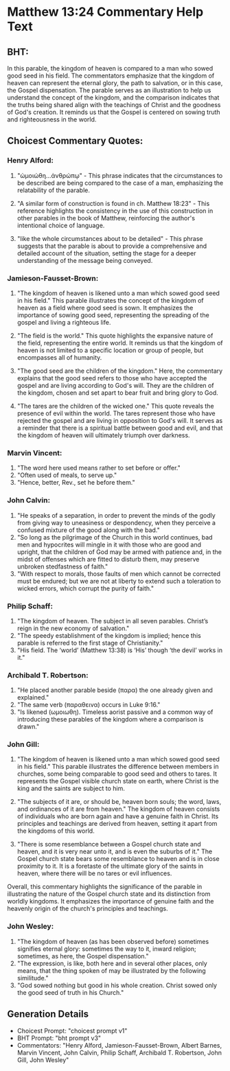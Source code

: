 # Matthew 13:24 Commentary Help Text

## BHT:
In this parable, the kingdom of heaven is compared to a man who sowed good seed in his field. The commentators emphasize that the kingdom of heaven can represent the eternal glory, the path to salvation, or in this case, the Gospel dispensation. The parable serves as an illustration to help us understand the concept of the kingdom, and the comparison indicates that the truths being shared align with the teachings of Christ and the goodness of God's creation. It reminds us that the Gospel is centered on sowing truth and righteousness in the world.

## Choicest Commentary Quotes:
### Henry Alford:
1. "ὡμοιώθη...ἀνθρώπῳ" - This phrase indicates that the circumstances to be described are being compared to the case of a man, emphasizing the relatability of the parable. 

2. "A similar form of construction is found in ch. Matthew 18:23" - This reference highlights the consistency in the use of this construction in other parables in the book of Matthew, reinforcing the author's intentional choice of language. 

3. "like the whole circumstances about to be detailed" - This phrase suggests that the parable is about to provide a comprehensive and detailed account of the situation, setting the stage for a deeper understanding of the message being conveyed.

### Jamieson-Fausset-Brown:
1. "The kingdom of heaven is likened unto a man which sowed good seed in his field." This parable illustrates the concept of the kingdom of heaven as a field where good seed is sown. It emphasizes the importance of sowing good seed, representing the spreading of the gospel and living a righteous life.

2. "The field is the world." This quote highlights the expansive nature of the field, representing the entire world. It reminds us that the kingdom of heaven is not limited to a specific location or group of people, but encompasses all of humanity.

3. "The good seed are the children of the kingdom." Here, the commentary explains that the good seed refers to those who have accepted the gospel and are living according to God's will. They are the children of the kingdom, chosen and set apart to bear fruit and bring glory to God.

4. "The tares are the children of the wicked one." This quote reveals the presence of evil within the world. The tares represent those who have rejected the gospel and are living in opposition to God's will. It serves as a reminder that there is a spiritual battle between good and evil, and that the kingdom of heaven will ultimately triumph over darkness.

### Marvin Vincent:
1. "The word here used means rather to set before or offer."
2. "Often used of meals, to serve up."
3. "Hence, better, Rev., set he before them."

### John Calvin:
1. "He speaks of a separation, in order to prevent the minds of the godly from giving way to uneasiness or despondency, when they perceive a confused mixture of the good along with the bad."
2. "So long as the pilgrimage of the Church in this world continues, bad men and hypocrites will mingle in it with those who are good and upright, that the children of God may be armed with patience and, in the midst of offenses which are fitted to disturb them, may preserve unbroken stedfastness of faith."
3. "With respect to morals, those faults of men which cannot be corrected must be endured; but we are not at liberty to extend such a toleration to wicked errors, which corrupt the purity of faith."

### Philip Schaff:
1. "The kingdom of heaven. The subject in all seven parables. Christ’s reign in the new economy of salvation."
2. "The speedy establishment of the kingdom is implied; hence this parable is referred to the first stage of Christianity."
3. "His field. The ‘world’ (Matthew 13:38) is ‘His’ though ‘the devil’ works in it."

### Archibald T. Robertson:
1. "He placed another parable beside (παρα) the one already given and explained." 
2. "The same verb (παραθεινα) occurs in Luke 9:16." 
3. "Is likened (ωμοιωθη). Timeless aorist passive and a common way of introducing these parables of the kingdom where a comparison is drawn."

### John Gill:
1. "The kingdom of heaven is likened unto a man which sowed good seed in his field." This parable illustrates the difference between members in churches, some being comparable to good seed and others to tares. It represents the Gospel visible church state on earth, where Christ is the king and the saints are subject to him.

2. "The subjects of it are, or should be, heaven born souls; the word, laws, and ordinances of it are from heaven." The kingdom of heaven consists of individuals who are born again and have a genuine faith in Christ. Its principles and teachings are derived from heaven, setting it apart from the kingdoms of this world.

3. "There is some resemblance between a Gospel church state and heaven, and it is very near unto it, and is even the suburbs of it." The Gospel church state bears some resemblance to heaven and is in close proximity to it. It is a foretaste of the ultimate glory of the saints in heaven, where there will be no tares or evil influences.

Overall, this commentary highlights the significance of the parable in illustrating the nature of the Gospel church state and its distinction from worldly kingdoms. It emphasizes the importance of genuine faith and the heavenly origin of the church's principles and teachings.

### John Wesley:
1. "The kingdom of heaven (as has been observed before) sometimes signifies eternal glory: sometimes the way to it, inward religion; sometimes, as here, the Gospel dispensation."
2. "The expression, is like, both here and in several other places, only means, that the thing spoken of may be illustrated by the following similitude."
3. "God sowed nothing but good in his whole creation. Christ sowed only the good seed of truth in his Church."


## Generation Details
- Choicest Prompt: "choicest prompt v1"
- BHT Prompt: "bht prompt v3"
- Commentators: "Henry Alford, Jamieson-Fausset-Brown, Albert Barnes, Marvin Vincent, John Calvin, Philip Schaff, Archibald T. Robertson, John Gill, John Wesley"
